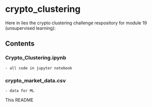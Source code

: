 # crypto_clustering

Here in lies the crypto clustering challenge respository for module 19 (unsupervised learning):

## Contents

### Crypto_Clustering.ipynb
    - all code in jupyter notebook

### crypto_market_data.csv
    - data for ML

This README